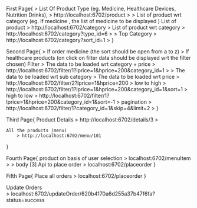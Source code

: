 First Page{
    > List Of Product Type (eg. Medicine, Healthcare Devices, Nutrition Drinks),
        > http://localhost:6702/product
        > 
    > List of product  wrt category  (eg. If medicine , the list of medicine to be displayed )
        List of product 
            > http://localhost:6702/category
            >
        List of product wrt category
            > http://localhost:6702/category?type_id=6
            >
    > Top Category
        > http://localhost:6702/category?sort_id=1
        >
}

Second Page{
    > If order medicine (the sort should be open from a to z)
    > If healthcare products (on click on filter data should be displayed wrt the filter chosen)
        Filter
            > The data to be loaded wrt category + price
                > http://localhost:6702/filter/1?lprice=1&hprice=200&category_id=1
                > 
            > The data to be loaded wrt sub category
            > The data to be loaded wrt price 
                > http://localhost:6702/filter/2?lprice=1&hprice=200
                    > low to high 
                        > http://localhost:6702/filter/1?lprice=1&hprice=200&category_id=1&sort=1
                    > high to low 
                        > http://localhost:6702/filter/1?lprice=1&hprice=200&category_id=1&sort=-1
            > pagination
                > http://localhost:6702/filter/1?category_id=1&skip=4&limit=2
                > 
}

Third Page{
    Product Details
        > http://localhost:6702/details/3
        > 

    All the products (menu)   
        > http://localhost:6702/menu/101   
}

Fourth Page{
    product on basis of user selection
        > localhost:6702/menuItem
        > 
        > body [3]
    Api to place order
        > localhost:6702/placeorder
}

Fifth Page{
    Place all orders
        > localhost:6702/placeorder
}

Update Orders   
    > localhost:6702/updateOrder/620b4170a6d255a37b47f6fa?status=success